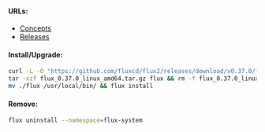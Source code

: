 #### URLs:
- [Concepts](https://fluxcd.io/flux/concepts/)
- [Releases](https://github.com/fluxcd/flux2/releases)

#### Install/Upgrade:
```bash
curl -L -O "https://github.com/fluxcd/flux2/releases/download/v0.37.0/flux_0.37.0_linux_amd64.tar.gz" && \
tar -xzf flux_0.37.0_linux_amd64.tar.gz flux && rm -f flux_0.37.0_linux_amd64.tar.gz && \
mv ./flux /usr/local/bin/ && flux install
```

#### Remove:
```bash
flux uninstall --namespace=flux-system
```

